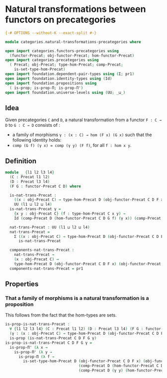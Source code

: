 # Natural transformations between functors on precategories

```agda
{-# OPTIONS --without-K --exact-split #-}

module categories.natural-transformations-precategories where

open import categories.functors-precategories using
  (functor-Precat; obj-functor-Precat; hom-functor-Precat)
open import categories.precategories using
  ( Precat; obj-Precat; type-hom-Precat; comp-Precat;
    is-set-type-hom-Precat)
open import foundation.dependent-pair-types using (Σ; pr1)
open import foundation.identity-types using (Id)
open import foundation.propositions using
  ( is-prop; is-prop-Π; is-prop-Π')
open import foundation.universe-levels using (UU; _⊔_)
```

## Idea

Given precategories `C` and `D`, a natural transformation from a functor `F : C → D` to `G : C → D` consists of :
- a family of morphisms `γ : (x : C) → hom (F x) (G x)`
such that the following identity holds:
- `comp (G f) (γ x) = comp (γ y) (F f)`, for all `f : hom x y`.

## Definition

```agda
module _ {l1 l2 l3 l4}
  (C : Precat l1 l2)
  (D : Precat l3 l4)
  (F G : functor-Precat C D) where

  is-nat-trans-Precat :
    ((x : obj-Precat C) → type-hom-Precat D (obj-functor-Precat C D F x) (obj-functor-Precat C D G x)) →
    UU (l1 ⊔ l2 ⊔ l4)
  is-nat-trans-Precat γ =
    {x y : obj-Precat C} (f : type-hom-Precat C x y) →
    Id (comp-Precat D (hom-functor-Precat C D G f) (γ x)) (comp-Precat D (γ y) (hom-functor-Precat C D F f))

  nat-trans-Precat : UU (l1 ⊔ l2 ⊔ l4)
  nat-trans-Precat =
    Σ ((x : obj-Precat C) → type-hom-Precat D (obj-functor-Precat C D F x) (obj-functor-Precat C D G x))
      is-nat-trans-Precat

  components-nat-trans-Precat :
    nat-trans-Precat →
    (x : obj-Precat C) →
    type-hom-Precat D (obj-functor-Precat C D F x) (obj-functor-Precat C D G x)
  components-nat-trans-Precat = pr1
```

## Properties

### That a family of morphisms is a natural transformation is a proposition

This follows from the fact that the hom-types are sets.

```agda
is-prop-is-nat-trans-Precat :
  ∀ {l1 l2 l3 l4} (C : Precat l1 l2) (D : Precat l3 l4) (F G : functor-Precat C D) →
  (γ : (x : obj-Precat C) → type-hom-Precat D (obj-functor-Precat C D F x) (obj-functor-Precat C D G x)) →
  is-prop (is-nat-trans-Precat C D F G γ)
is-prop-is-nat-trans-Precat C D F G γ =
  is-prop-Π' (λ x →
    is-prop-Π' (λ y →
      is-prop-Π (λ f →
        is-set-type-hom-Precat D (obj-functor-Precat C D F x) (obj-functor-Precat C D G y)
                                 (comp-Precat D (hom-functor-Precat C D G f) (γ x))
                                 (comp-Precat D (γ y) (hom-functor-Precat C D F f)))))
```
